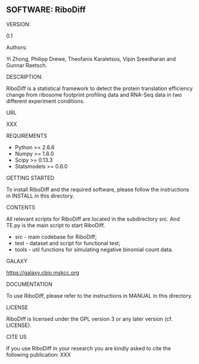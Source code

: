 SOFTWARE: RiboDiff
----------

VERSION:

0.1

Authors:

Yi Zhong, Philipp Drewe, Theofanis Karaletsos, Vipin Sreedharan and Gunnar Raetsch.

DESCRIPTION:

RiboDiff is a statistical framework to detect the protein translation 
efficiency change from ribosome footprint profiling data and RNA-Seq
data in two different experiment conditions.

URL

XXX

REQUIREMENTS
* Python >= 2.6.6
* Numpy >= 1.8.0
* Scipy >= 0.13.3
* Statsmodels >= 0.6.0

GETTING STARTED

To install RiboDiff and the required software, please follow the
instructions in INSTALL in this directory.

CONTENTS

All relevant scripts for RiboDiff are located in the subdirectory 
src. And TE.py is the main script to start RiboDiff.
* src   - main codebase for RiboDiff;
* test  - dataset and script for functional test;
* tools - util functions for simulating negative binomial count data.

GALAXY

https://galaxy.cbio.mskcc.org

DOCUMENTATION

To use RiboDiff, please refer to the instructions in MANUAL in this directory.

LICENSE

RiboDiff is licensed under the GPL version 3 or any later version
(cf. LICENSE).

CITE US

If you use RiboDiff in your research you are kindly asked to cite the
following publication:
XXX
